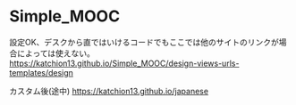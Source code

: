 # Simple_MOOC
設定OK、デスクから直ではいけるコードでもここでは他のサイトのリンクが場合によっては使えない。<br>
https://katchion13.github.io/Simple_MOOC/design-views-urls-templates/design


カスタム後(途中)
https://katchion13.github.io/japanese


